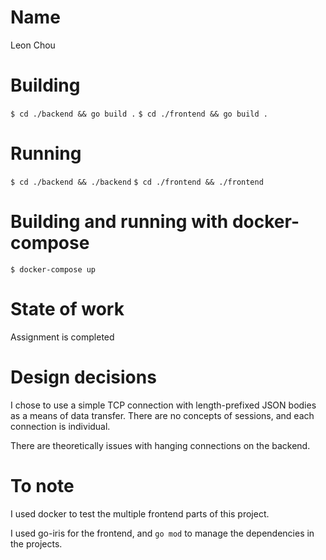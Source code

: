 # Name

Leon Chou

# Building

`$ cd ./backend && go build .`
`$ cd ./frontend && go build .`

# Running

`$ cd ./backend && ./backend`
`$ cd ./frontend && ./frontend`

# Building and running with docker-compose

`$ docker-compose up`


# State of work

Assignment is completed

# Design decisions

I chose to use a simple TCP connection with length-prefixed JSON bodies as a means of data transfer. There are no concepts of sessions, and each connection is individual.

There are theoretically issues with hanging connections on the backend.

# To note

I used docker to test the multiple frontend parts of this project.

I used go-iris for the frontend, and `go mod` to manage the dependencies in the projects.